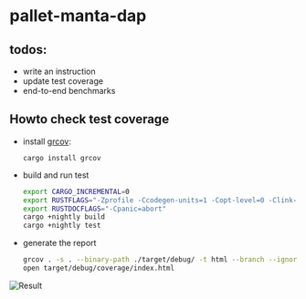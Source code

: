 # pallet-manta-dap

## todos:

* write an instruction 
* update test coverage
* end-to-end benchmarks


## Howto check test coverage
* install [grcov](https://github.com/mozilla/grcov):
  ```
  cargo install grcov
  ```
* build and run test
  ``` sh
  export CARGO_INCREMENTAL=0
  export RUSTFLAGS="-Zprofile -Ccodegen-units=1 -Copt-level=0 -Clink-dead-code -Coverflow-checks=off -Zpanic_abort_tests -Cpanic=abort"
  export RUSTDOCFLAGS="-Cpanic=abort"
  cargo +nightly build
  cargo +nightly test 
  ```
* generate the report 
  ``` sh
  grcov . -s . --binary-path ./target/debug/ -t html --branch --ignore-not-existing -o ./target/debug/coverage/
  open target/debug/coverage/index.html
  ```


![Result](corverage/coverage.png)
